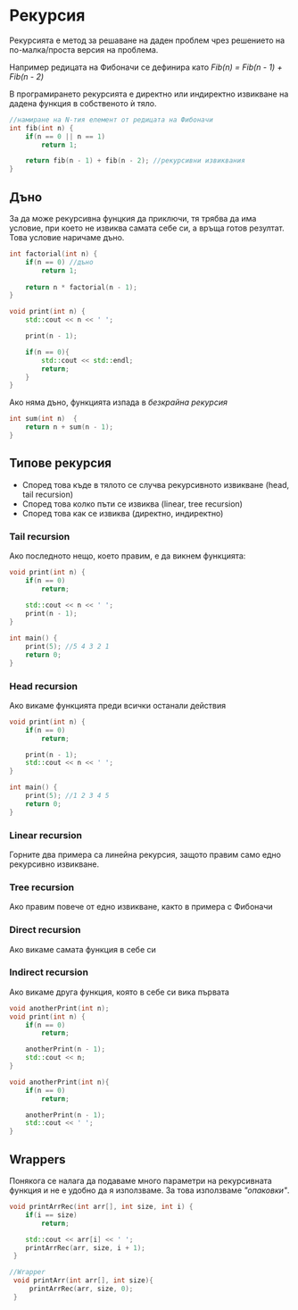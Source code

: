 # Рекурсия

Рекурсията е метод за решаване на даден проблем чрез решението на по-малка/проста версия на проблема.   

Например редицата на Фибоначи се дефинира като *Fib(n) = Fib(n - 1) + Fib(n - 2)*

В програмирането рекурсията е директно или индиректно извикване на дадена функция в собственото ѝ тяло. 

```c++
//намиране на N-тия елемент от редицата на Фибоначи
int fib(int n) {
    if(n == 0 || n == 1)
        return 1;

    return fib(n - 1) + fib(n - 2); //рекурсивни извиквания
}
```
## Дъно

За да може рекурсивна фунцкия да приключи, тя трябва да има условие, при което не извиква самата себе си, а връща готов резултат. Това условие наричаме дъно.

```c++
int factorial(int n) {
    if(n == 0) //дъно
        return 1;
    
    return n * factorial(n - 1);
}

void print(int n) {
    std::cout << n << ' ';

    print(n - 1);

    if(n == 0){
        std::cout << std::endl;
        return;
    }
} 
```
Ако няма дъно, функцията изпада в *безкрайна рекурсия*

```c++
int sum(int n)  {
    return n + sum(n - 1);
}
```
## Типове рекурсия

- Според това къде в тялото се случва рекурсивното извикване (head, tail recursion)
- Според това колко пъти се извиква (linear, tree recursion)
- Според това как се извиква (директно, индиректно)

### Tail recursion

Ако последното нещо, което правим, е да викнем функцията:

```c++
void print(int n) {
    if(n == 0)
        return;
    
    std::cout << n << ' ';
    print(n - 1);
}

int main() {
    print(5); //5 4 3 2 1
    return 0;
}
```
### Head recursion

Ако викаме функцията преди всички останали действия
```c++
void print(int n) {
    if(n == 0)
        return;

    print(n - 1);
    std::cout << n << ' ';
}

int main() {
    print(5); //1 2 3 4 5
    return 0;
}
```
### Linear recursion
Горните два примера са линейна рекурсия, защото правим само едно рекурсивно извикване.

### Tree recursion
Ако правим повече от едно извикване, както в примера с Фибоначи

### Direct recursion
Ако викаме самата функция в себе си

### Indirect recursion
Ако викаме друга функция, която в себе си вика първата

```c++
void anotherPrint(int n);
void print(int n) {
    if(n == 0)
        return;

    anotherPrint(n - 1);
    std::cout << n;
}

void anotherPrint(int n){
    if(n == 0)
        return;

    anotherPrint(n - 1);
    std::cout << ' ';
}
```

## Wrappers

Понякога се налага да подаваме много параметри на рекурсивната функция и не е удобно да я използваме. За това използваме *"опаковки"*.

```c++
void printArrRec(int arr[], int size, int i) {
    if(i == size)
        return;

    std::cout << arr[i] << ' ';
    printArrRec(arr, size, i + 1);
 }

//Wrapper
 void printArr(int arr[], int size){
     printArrRec(arr, size, 0);
 }
```

